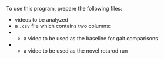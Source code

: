 To use this program, prepare the following files:
- videos to be analyzed
- a `.csv` file which contains two columns: 
- - a video to be used as the baseline for gait comparisons
- - a video to be used as the novel rotarod run